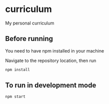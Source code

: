 # curriculum
My personal curriculum

## Before running
You need to have npm installed in your machine

Navigate to the repository location, then run

```bash
npm install 
```

## To run in development mode 

```bash
npm start
```
